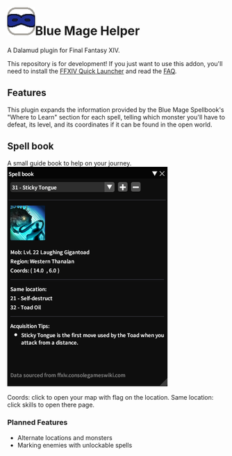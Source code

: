 # ![icon](BlueMageHelper/images/icon.png)Blue Mage Helper

A Dalamud plugin for Final Fantasy XIV.

This repository is for development! If you just want to use this addon, you'll need to install the [FFXIV Quick Launcher](https://github.com/goatcorp/FFXIVQuickLauncher) and read the 
[FAQ](https://goatcorp.github.io/faq/dalamud_troubleshooting.html#q-how-do-i-installenable-plugins).

## Features 
This plugin expands the information provided by the Blue Mage Spellbook's "Where to Learn" section for each spell, telling which monster you'll have to defeat, its level, and its coordinates if it can be 
found in the open world.

## Spell book
A small guide book to help on your journey.  
![book](BlueMageHelper/images/spellbook.png)

Coords: click to open your map with flag on the location.
Same location: click skills to open there page.

### Planned Features
- Alternate locations and monsters
- Marking enemies with unlockable spells 

